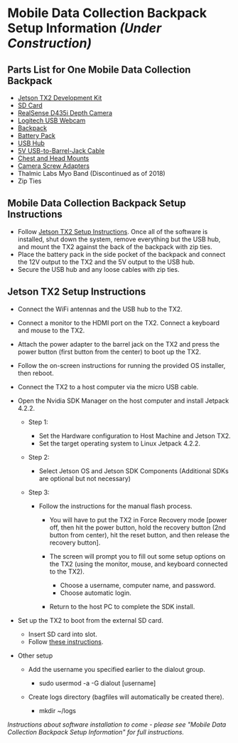 # Mobile Data Collection Backpack Setup Information _(Under Construction)_

## Parts List for One Mobile Data Collection Backpack
* [Jetson TX2 Development Kit](https://www.amazon.com/NVIDIA-Jetson-TX2-Development-Kit/dp/B06XPFH939)
* [SD Card](https://www.amazon.com/SanDisk-256GB-Extreme-UHS-I-SDSDXXY-256G-GN4IN/dp/B07H9VX76D/)
* [RealSense D435i Depth Camera](https://www.intelrealsense.com/depth-camera-d435i/) 
* [Logitech USB Webcam](https://www.amazon.com/Logitech-C930e-1080P-Video-Webcam/dp/B00CRJWW2G)
* [Backpack](https://www.amazon.com/Backpack-Breathable-Ventilation-Features-Traveling/dp/B07RQQYRQM/)
* [Battery Pack](https://www.amazon.com/dp/B01337QXMA)
* [USB Hub](https://www.amazon.com/RSHTECH-Splitter-Portable-Aluminum-Individual/dp/B07HMZSRS7)
* [5V USB-to-Barrel-Jack Cable](https://www.amazon.com/CCYC-Barrel-Wireless-Router-Speakers/dp/B079K2DS3H)
* [Chest and Head Mounts](https://www.amazon.com/VVHOOY-Universal-Compatible-Crosstour-Accessories/dp/B07L4T25JY)
* [Camera Screw Adapters](https://www.amazon.com/Sametop-Universal-Conversion-Adapter-Compatible/dp/B06ZYKXYQK)
* Thalmic Labs Myo Band (Discontinued as of 2018)
* Zip Ties 

## Mobile Data Collection Backpack Setup Instructions
* Follow [Jetson TX2 Setup Instructions](#jetson-tx2-setup-instructions). Once all of the software is installed, shut down the system, remove everything but the USB hub, and mount the TX2 against the back of the backpack with zip ties.
* Place the battery pack in the side pocket of the backpack and connect the 12V output to the TX2 and the 5V output to the USB hub.
* Secure the USB hub and any loose cables with zip ties. 

## Jetson TX2 Setup Instructions
* Connect the WiFi antennas and the USB hub to the TX2.
* Connect a monitor to the HDMI port on the TX2. Connect a keyboard and mouse to the TX2.
* Attach the power adapter to the barrel jack on the TX2 and press the power button (first button from the center) to boot up the TX2.
* Follow the on-screen instructions for running the provided OS installer, then reboot.
* Connect the TX2 to a host computer via the micro USB cable.
* Open the Nvidia SDK Manager on the host computer and install Jetpack 4.2.2.
    - Step 1:
        - Set the Hardware configuration to Host Machine and Jetson TX2.
        - Set the target operating system to Linux Jetpack 4.2.2.

    - Step 2:
        - Select Jetson OS and Jetson SDK Components (Additional SDKs are optional but not necessary)

    - Step 3:
        - Follow the instructions for the manual flash process.
            - You will have to put the TX2 in Force Recovery mode [power off, then hit the power button, hold the recovery button (2nd button from center), hit the reset button, and then release the recovery button].
            - The screen will prompt you to fill out some setup options on the TX2 (using the monitor, mouse, and keyboard connected to the TX2).
                - Choose a username, computer name, and password.
                - Choose automatic login.

            - Return to the host PC to complete the SDK install.

* Set up the TX2 to boot from the external SD card.
    - Insert SD card into slot.
    - Follow [these instructions](https://www.jetsonhacks.com/2017/01/26/run-jetson-tx1-sd-card/).

* Other setup
    - Add the username you specified earlier to the dialout group.
        - sudo usermod -a -G dialout [username]

    - Create logs directory (bagfiles will automatically be created there).
        - mkdir ~/logs

_Instructions about software installation to come - please see "Mobile Data Collection Backpack Setup Information" for full instructions._
